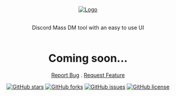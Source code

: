 <div align="center">
  <a href="https://github.com/BaderSpace/MassDM">
    <img src="https://i.imgur.com/Of3cawZ.png" alt="Logo">
  </a>
    <br />
    <br />
  <p align="center">
    Discord Mass DM tool with an easy to use UI
    <br />
    <br />
    
  <h1 align="center">
    Coming soon...
  </h1>
    
  <a href="https://github.com/BaderSpace/MassDM/issues">Report Bug</a>
  .
  <a href="https://github.com/BaderSpace/MassDM/issues">Request Feature</a>
  </p>
  <div id="top"></div>
  <p align="center">
  
  <a href="https://github.com/BaderSpace/MassDM/stargazers"><img alt="GitHub stars" src="https://img.shields.io/github/stars/BaderSpace/MassDM?style=for-the-badge"></a>
  <a href="https://github.com/BaderSpace/MassDM/network"><img alt="GitHub forks" src="https://img.shields.io/github/forks/BaderSpace/MassDM?style=for-the-badge"></a>
  <a href="https://github.com/BaderSpace/MassDM/issues"><img alt="GitHub issues" src="https://img.shields.io/github/issues/BaderSpace/MassDM?style=for-the-badge"></a>
  <a href="https://github.com/BaderSpace/MassDM"><img alt="GitHub license" src="https://img.shields.io/github/license/BaderSpace/MassDM?style=for-the-badge"></a>
</p>
</div>

